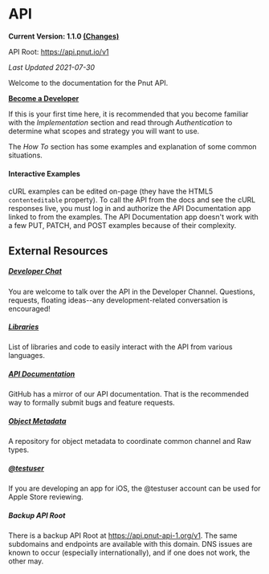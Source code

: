 # API

__Current Version: 1.1.0 [(Changes)](../changes)__

API Root: https://api.pnut.io/v1

*Last Updated 2021-07-30*

Welcome to the documentation for the Pnut API.

__[Become a Developer](https://pnut.io/dev)__

If this is your first time here, it is recommended that you become familiar with the *Implementation* section and read through *Authentication* to determine what scopes and strategy you will want to use.

The *How To* section has some examples and explanation of some common situations.


#### Interactive Examples

cURL examples can be edited on-page (they have the HTML5 `contenteditable` property). To call the API from the docs and see the cURL responses live, you must log in and authorize the API Documentation app linked to from the examples. The API Documentation app doesn't work with a few PUT, PATCH, and POST examples because of their complexity.


## External Resources

##### [Developer Chat](https://patter.chat/18)

You are welcome to talk over the API in the Developer Channel. Questions, requests, floating ideas--any development-related conversation is encouraged!


##### [Libraries](libraries)

List of libraries and code to easily interact with the API from various languages.


##### [API Documentation](https://github.com/pnut-api/api-spec)

GitHub has a mirror of our API documentation. That is the recommended way to formally submit bugs and feature requests.


##### [Object Metadata](https://github.com/pnut-api/object-metadata)

A repository for object metadata to coordinate common channel and Raw types.


##### [@testuser](https://pnut.io/docs/testuser)

If you are developing an app for iOS, the @testuser account can be used for Apple Store reviewing.


##### Backup API Root

There is a backup API Root at https://api.pnut-api-1.org/v1. The same subdomains and endpoints are available with this domain. DNS issues are known to occur (especially internationally), and if one does not work, the other may.